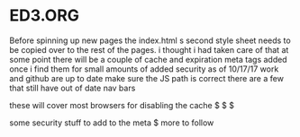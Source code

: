 # ED3.ORG

Before spinning up new pages the index.html s second style sheet needs to be copied over to the rest of the pages.
i thought i had taken care of that 
at some point there will be a couple of cache and expiration meta tags added once i find them for small amounts of added security
as of 10/17/17 work and github are up to date 
make sure the JS path is correct 
there are a few that still have out of date nav bars 




these will cover most browsers  for disabling the cache
$<meta http-equiv="cache-control" content="no-cache" />
$<meta http-equiv="expires" content="0" />
$<meta http-equiv="pragma" content="no-cache" />

some security stuff to add to the meta 
$ <meta http-equiv="X-Frame-Options" content="deny">
more to follow
